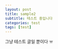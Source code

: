 ```yaml
---
layout: post
title: sample2
subtitle: 테스트 중입니다
categories: test
tags: [test]
---
```

그냥 테스트  글일 뿐이다 ㅠ